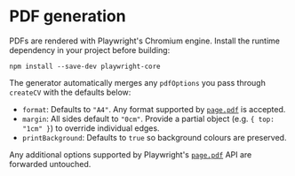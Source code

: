 # PDF generation

PDFs are rendered with Playwright's Chromium engine. Install the runtime dependency in your project before building:

```
npm install --save-dev playwright-core
```

The generator automatically merges any `pdfOptions` you pass through `createCV` with the defaults below:

- `format`: Defaults to `"A4"`. Any format supported by [`page.pdf`](https://playwright.dev/docs/api/class-page#page-pdf) is accepted.
- `margin`: All sides default to `"0cm"`. Provide a partial object (e.g. `{ top: "1cm" }`) to override individual edges.
- `printBackground`: Defaults to `true` so background colours are preserved.

Any additional options supported by Playwright's [`page.pdf`](https://playwright.dev/docs/api/class-page#page-pdf) API are forwarded untouched.
